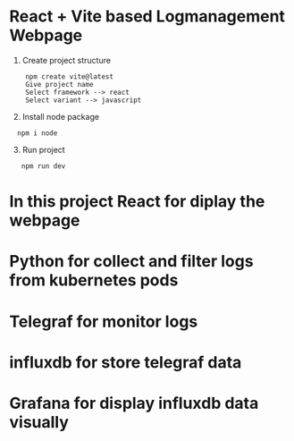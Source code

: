 # React + Vite based Logmanagement Webpage 

1) Create project structure

```
    npm create vite@latest
    Give project name
    Select framework --> react
    Select variant --> javascript
```

2) Install node package
```
  npm i node
```

3) Run project
```
   npm run dev
```


# In this project React for diplay the webpage 

# Python for collect and filter logs from kubernetes pods 

# Telegraf for monitor logs

# influxdb for store telegraf data

# Grafana for display influxdb data visually
